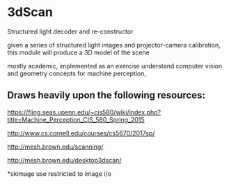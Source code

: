 # 3dScan
Structured light decoder and re-constructor 

given a series of structured light images and projector-camera calibration, this module will produce a 3D model of the scene 

mostly academic, implemented as an exercise understand computer vision and geometry concepts for machine perception, 



## Draws heavily upon the following resources:

https://fling.seas.upenn.edu/~cis580/wiki/index.php?title=Machine_Perception_CIS_580_Spring_2015

http://www.cs.cornell.edu/courses/cs5670/2017sp/

http://mesh.brown.edu/scanning/

http://mesh.brown.edu/desktop3dscan/



*skimage use restricted to image i/o
